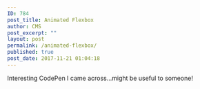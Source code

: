 ```yaml
---
ID: 784
post_title: Animated Flexbox
author: CMS
post_excerpt: ""
layout: post
permalink: /animated-flexbox/
published: true
post_date: 2017-11-21 01:04:18
---
```

Interesting CodePen I came across...might be useful to someone!